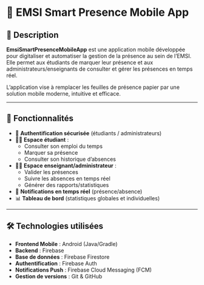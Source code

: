 # 📱 EMSI Smart Presence Mobile App

## 📌 Description
**EmsiSmartPresenceMobileApp** est une application mobile développée pour digitaliser et automatiser la gestion de la présence au sein de l’EMSI.  
Elle permet aux étudiants de marquer leur présence et aux administrateurs/enseignants de consulter et gérer les présences en temps réel.

L’application vise à remplacer les feuilles de présence papier par une solution mobile moderne, intuitive et efficace.

---

## 🚀 Fonctionnalités
- 🔑 **Authentification sécurisée** (étudiants / administrateurs)
- 👨‍🎓 **Espace étudiant** :
  - Consulter son emploi du temps
  - Marquer sa présence
  - Consulter son historique d’absences
- 🧑‍🏫 **Espace enseignant/administrateur** :
  - Valider les présences
  - Suivre les absences en temps réel
  - Générer des rapports/statistiques
- 🔔 **Notifications en temps réel** (présence/absence)
- 📊 **Tableau de bord** (statistiques globales et individuelles)

---

## 🛠️ Technologies utilisées
- **Frontend Mobile** : Android (Java/Gradle) 
- **Backend** :  Firebase
- **Base de données** : Firebase Firestore
- **Authentification** : Firebase Auth 
- **Notifications Push** : Firebase Cloud Messaging (FCM)
- **Gestion de versions** : Git & GitHub
